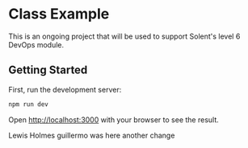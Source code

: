 # Class Example

This is an ongoing project that will be used to support Solent's level 6 DevOps module. 

## Getting Started

First, run the development server:

```bash
npm run dev
```

Open [http://localhost:3000](http://localhost:3000) with your browser to see the result.









Lewis Holmes
guillermo was here 
another change